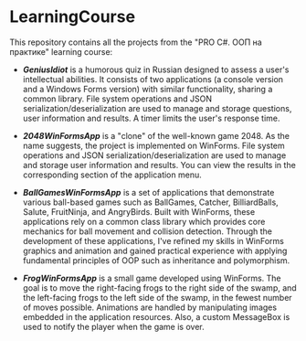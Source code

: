 # LearningCourse
This repository contains all the projects from the "PRO C#. ООП на практике" learning course:  
- **_GeniusIdiot_** is a humorous quiz in Russian designed to assess a user's intellectual abilities. It consists of two applications (a console version and a Windows Forms version) with similar functionality, sharing a common library. File system operations and JSON serialization/deserialization are used to manage and storage questions, user information and results. A timer limits the user's response time.

- **_2048WinFormsApp_** is a "clone" of the well-known game 2048. As the name suggests, the project is implemented on WinForms. File system operations and JSON serialization/deserialization are used to manage and storage user information and results. You can view the results in the corresponding section of the application menu.

- **_BallGamesWinFormsApp_** is a set of applications that demonstrate various ball-based games such as BallGames, Catcher, BilliardBalls, Salute, FruitNinja, and AngryBirds. Built with WinForms, these applications rely on a common class library which provides core mechanics for ball movement and collision detection. Through the development of these applications, I've refined my skills in WinForms graphics and animation and gained practical experience with applying fundamental principles of OOP such as inheritance and polymorphism.

- **_FrogWinFormsApp_** is a small game developed using WinForms. The goal is to move the right-facing frogs to the right side of the swamp, and the left-facing frogs to the left side of the swamp, in the fewest number of moves possible. Animations are handled by manipulating images embedded in the application resources. Also, a custom MessageBox is used to notify the player when the game is over.
